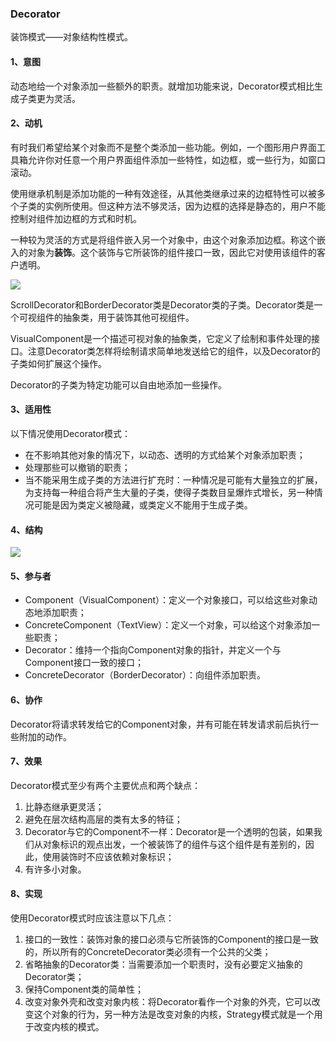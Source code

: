 ### Decorator

装饰模式——对象结构性模式。

#### 1、意图

动态地给一个对象添加一些额外的职责。就增加功能来说，Decorator模式相比生成子类更为灵活。

#### 2、动机

有时我们希望给某个对象而不是整个类添加一些功能。例如，一个图形用户界面工具箱允许你对任意一个用户界面组件添加一些特性，如边框，或一些行为，如窗口滚动。

使用继承机制是添加功能的一种有效途径，从其他类继承过来的边框特性可以被多个子类的实例所使用。但这种方法不够灵活，因为边框的选择是静态的，用户不能控制对组件加边框的方式和时机。

一种较为灵活的方式是将组件嵌入另一个对象中，由这个对象添加边框。称这个嵌入的对象为**装饰**。这个装饰与它所装饰的组件接口一致，因此它对使用该组件的客户透明。

![](/Users/moyee/ant-repo/github/designPatterns/patterns/decorator/doc/decorator-demo.png)

ScrollDecorator和BorderDecorator类是Decorator类的子类。Decorator类是一个可视组件的抽象类，用于装饰其他可视组件。

VisualComponent是一个描述可视对象的抽象类，它定义了绘制和事件处理的接口。注意Decorator类怎样将绘制请求简单地发送给它的组件，以及Decorator的子类如何扩展这个操作。

Decorator的子类为特定功能可以自由地添加一些操作。

#### 3、适用性

以下情况使用Decorator模式：

- 在不影响其他对象的情况下，以动态、透明的方式给某个对象添加职责；
- 处理那些可以撤销的职责；
- 当不能采用生成子类的方法进行扩充时：一种情况是可能有大量独立的扩展，为支持每一种组合将产生大量的子类，使得子类数目呈爆炸式增长，另一种情况可能是因为类定义被隐藏，或类定义不能用于生成子类。

#### 4、结构

![](/Users/moyee/ant-repo/github/designPatterns/patterns/decorator/doc/decorator.png)

#### 5、参与者

- Component（VisualComponent）：定义一个对象接口，可以给这些对象动态地添加职责；
- ConcreteComponent（TextView）：定义一个对象，可以给这个对象添加一些职责；
- Decorator：维持一个指向Component对象的指针，并定义一个与Component接口一致的接口；
- ConcreteDecorator（BorderDecorator）：向组件添加职责。

#### 6、协作

Decorator将请求转发给它的Component对象，并有可能在转发请求前后执行一些附加的动作。

#### 7、效果

Decorator模式至少有两个主要优点和两个缺点：

1. 比静态继承更灵活；
2. 避免在层次结构高层的类有太多的特征；
3. Decorator与它的Component不一样：Decorator是一个透明的包装，如果我们从对象标识的观点出发，一个被装饰了的组件与这个组件是有差别的，因此，使用装饰时不应该依赖对象标识；
4. 有许多小对象。

#### 8、实现

使用Decorator模式时应该注意以下几点：

1. 接口的一致性：装饰对象的接口必须与它所装饰的Component的接口是一致的，所以所有的ConcreteDecorator类必须有一个公共的父类；
2. 省略抽象的Decorator类：当需要添加一个职责时，没有必要定义抽象的Decorator类；
3. 保持Component类的简单性；
4. 改变对象外壳和改变对象内核：将Decorator看作一个对象的外壳，它可以改变这个对象的行为，另一种方法是改变对象的内核，Strategy模式就是一个用于改变内核的模式。

